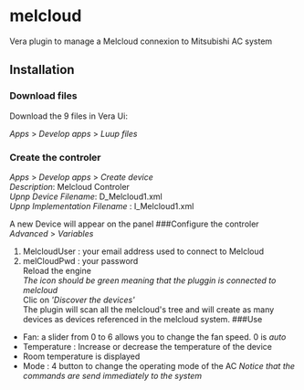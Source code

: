 # melcloud
Vera plugin to manage a Melcloud connexion to Mitsubishi AC system
## Installation
### Download files
Download the 9 files in Vera Ui:

*Apps* > *Develop apps* > *Luup files*
### Create the controler
*Apps* > *Develop apps* > *Create device*  
*Description*: Melcloud Controler  
*Upnp Device Filename*: D\_Melcloud1.xml  
*Upnp Implementation  Filename* : I\_Melcloud1.xml

A new Device will appear on the panel
###Configure the controler
*Advanced* > *Variables*   
1. MelcloudUser : your email address used to connect to Melcloud 
2. melCloudPwd : your password  
Reload the engine  
*The icon should be green meaning that the pluggin is connected to melcloud*  
Clic on *'Discover the devices'*    
 The plugin will scan all the melcloud's tree and will create as many devices as devices referenced in the melcloud system.
###Use  
+ Fan: a slider from 0 to 6 allows you to change the fan speed. 0 is *auto*
+ Temperature : Increase or decrease the temperature of the device  
+ Room temperature is displayed  
+ Mode : 4 button to change the operating mode of the AC
  *Notice that the commands are send immediately to the system* 
